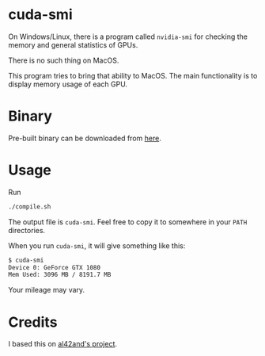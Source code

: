 cuda-smi
====

On Windows/Linux, there is a program called `nvidia-smi` for checking the memory and general statistics of GPUs.

There is no such thing on MacOS.

This program tries to bring that ability to MacOS. 
The main functionality is to display memory usage of each GPU.

Binary
====

Pre-built binary can be downloaded from [here](https://github.com/yueyericardo/cuda-smi/raw/master/nvidia-smi).


Usage
====

Run
```sh
./compile.sh
```

The output file is `cuda-smi`. Feel free to copy it to somewhere in your `PATH` directories.

When you run `cuda-smi`, it will give something like this:

```sh
$ cuda-smi
Device 0: GeForce GTX 1080
Mem Used: 3096 MB / 8191.7 MB  
```

Your mileage may vary.

Credits
====
I based this on [al42and's project](https://github.com/al42and/cuda-smi).
